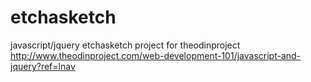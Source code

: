 # etchasketch
javascript/jquery etchasketch project for theodinproject
http://www.theodinproject.com/web-development-101/javascript-and-jquery?ref=lnav

